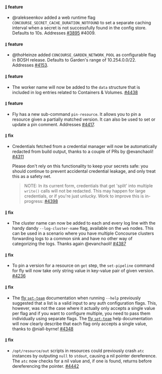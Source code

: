 #### <sub><sup><a name="v560-note-3895" href="#v560-note-3895">:link:</a></sup></sub> feature

* @ralekseenkov added a web runtime flag `CONCOURSE_SECRET_CACHE_DURATION_NOTFOUND` to set a
  separate caching interval when a secret is not successfully found in the config store.
  Defaults to 10s. Addresses [#3895](https://github.com/concourse/concourse/issues/3895) #4009.

#### <sub><sup><a name="v560-note-4153" href="#v560-note-4153">:link:</a></sup></sub> feature

* @thoHeinze added `CONCOURSE_GARDEN_NETWORK_POOL` as configurable flag in BOSH release.
  Defaults to Garden's range of 10.254.0.0/22. Addresses [#4153](https://github.com/concourse/concourse/issues/4153).

#### <sub><sup><a name="v560-note-4438" href="#v560-note-4438">:link:</a></sup></sub> feature

* The worker name will now be added to the `data` structure that is included in log entries related to Containers & Volumes. [#4438](https://github.com/concourse/concourse/pull/4438)

#### <sub><sup><a name="v560-note-4417" href="#v560-note-4417">:link:</a></sup></sub> feature

* Fly has a new sub-command `pin-resource`. It allows you to pin a resource given a partially matched version. It can also be used to set or update a pin comment. Addresses [#4417](https://github.com/concourse/concourse/issues/4417).

#### <sub><sup><a name="v560-note-4311" href="#v560-note-4311">:link:</a></sup></sub> fix

* Credentials fetched from a credential manager will now be automatically redacted from build output, thanks to a couple of PRs by @evanchaoli! [#4311](https://github.com/concourse/concourse/pull/4311)

  Please don't rely on this functionality to keep your secrets safe: you should continue to prevent accidental credential leakage, and only treat this as a safety net.

  > NOTE: In its current form, credentials that get 'split' into multiple `write()` calls will not be redacted. This may happen for large credentials, or if you're just unlucky. Work to improve this is in-progress: [#4398](https://github.com/concourse/concourse/pull/4398)

#### <sub><sup><a name="v560-note-4387" href="#v560-note-4387">:link:</a></sup></sub> fix

* The cluster name can now be added to each and every log line with the handy dandy `--log-cluster-name` flag, available on the `web` nodes. This can be used in a scenario where you have multiple Concourse clusters forwarding logs to a common sink and have no other way of categorizing the logs. Thanks again @evanchaoli! [#4387](https://github.com/concourse/concourse/pull/4387)

#### <sub><sup><a name="v560-note-4236" href="#v560-note-4236">:link:</a></sup></sub> fix

* To pin a version for a resource on `get` step, the `set-pipeline` command for fly will now take only string value in key-value pair of given version. [#4236](https://github.com/concourse/concourse/issues/4236)

#### <sub><sup><a name="v560-note-4348" href="#v560-note-4348">:link:</a></sup></sub> fix

* The [fly `set-team`](https://concourse-ci.org/managing-teams.html#fly-set-team) documentation when running `--help` previously suggested that a list is a valid input to any auth configuration flags. This, however, was not the case where it actually only accepts a single value per flag and if you want to configure multiple, you need to pass them individually using separate flags. The [fly `set-team`](https://concourse-ci.org/managing-teams.html#fly-set-team) help documentation will now clearly describe that each flag only accepts a single value, thanks to @niall-byrne! [#4348](https://github.com/concourse/concourse/issues/4348)

#### <sub><sup><a name="v560-note-4442" href="#v560-note-4442">:link:</a></sup></sub> fix

* `/opt/resource/out` scripts in resources could previously crash `atc` instances by outputing `null` to `stdout`, causing a nil pointer dereference. The `atc` now checks for a nil value and, if one is found, returns before dereferencing the pointer. [#4442](https://github.com/concourse/concourse/pull/4442)
